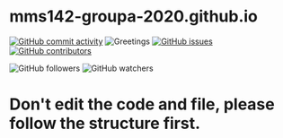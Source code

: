 # mms142-groupa-2020.github.io

 [![GitHub commit activity](https://img.shields.io/github/commit-activity/w/ianignacioa/mms142-groupa-2020.github.io)](https://github.com/ianignacioa/mms142-groupa-2020.github.io/graphs/commit-activity)  ![Greetings](https://github.com/ianignacioa/mms142-groupa-2020.github.io/workflows/Greetings/badge.svg?event=issues)  [![GitHub issues](https://img.shields.io/github/issues/ianignacioa/mms142-groupa-2020.github.io)](https://github.com/ianignacioa/mms142-groupa-2020.github.io/issues)   [![GitHub contributors](https://img.shields.io/github/contributors/ianignacioa/mms142-groupa-2020.github.io?color=green)](https://github.com/ianignacioa/mms142-groupa-2020.github.io/graphs/contributors)
 
![GitHub followers](https://img.shields.io/github/followers/ianignacioa?style=social)
![GitHub watchers](https://img.shields.io/github/watchers/ianignacioa/mms142-groupa-2020.github.io?label=Seen&style=social)

# Don't edit the code and file, please follow the structure first. 
